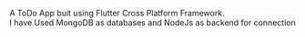 A ToDo App buit using Flutter Cross Platform Framework.
<br>
I have Used MongoDB as databases and NodeJs as backend for connection
<br>
